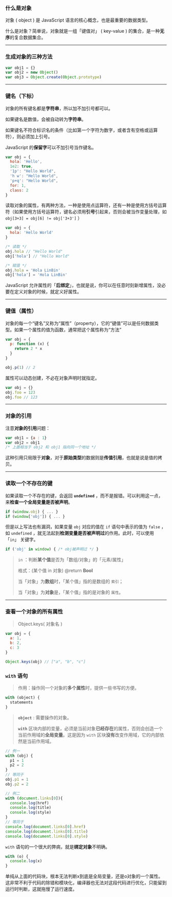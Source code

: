 ### 什么是对象

对象 ( object ) 是 JavaScript 语言的核心概念，也是最重要的数据类型。

什么是对象？简单说，对象就是一组「键值对」 ( key-value ) 的集合，是一种**无序**的复合数据集合。

---

### 生成对象的三种方法

```javascript
var obj1 = {}
var obj2 = new Object()
var obj3 = Object.create(Object.prototype)
```

---

### 键名（下标）

对象的所有键名都是**字符串**，所以加不加引号都可以。

如果键名是数值，会被自动转为**字符串**。

如果键名不符合标识名的条件（比如第一个字符为数字，或者含有空格或运算符），则必须加上引号。

JavaScript 的**保留字**可以不加引号当作键名。

```javascript
var obj = {
  hola: 'Hello',
  1e2: true,
  '1p': "Hello World",
  'h w': "Hello World",
  'p+q': "Hello World",
  for: 1,
  class: 2
}
```

读取对象的属性，有两种方法，一种是使用点运算符，还有一种是使用方括号运算符（如果使用方括号运算符，键名必须用**引号**引起来，否则会被当作变量处理，如 `obj[3+3] = obj[6] != obj['3+3']` ）

```javascript
var obj = {
  hola: 'Hello World'
}

/* 读取 */
obj.hola // "Hello World"
obj['hola'] // "Hello World"

/* 赋值 */
obj.hola = 'Hola LinBin'
obj['hola'] = 'Hola LinBin'
```

JavaScript 允许属性的「**后绑定**」，也就是说，你可以在任意时刻新增属性，没必要在定义对象的时候，就定义好属性。

---

### 键值（属性）

对象的每一个“键名”又称为“属性”（property），它的“键值”可以是任何数据类型。如果一个属性的值为函数，通常把这个属性称为“方法”

```javascript
var obj = {
  p: function (x) {
    return 2 * x
  }
}

obj.p(1) // 2
```

属性可以动态创建，不必在对象声明时就指定。

```javascript
var obj = {}
obj.foo = 123
obj.foo // 123
```

---

### 对象的引用

注意**对象的引用**问题：

```javascript
var obj1 = {a : 1}
var obj2 = obj1
/* 上面相当于 obj2 和 obj1 指向同一个地址 */
```

这种引用只局限于**对象**，对于**原始类型**的数据则是**传值引用**，也就是说是值的拷贝。

---

### 读取一个不存在的键

如果读取一个不存在的键，会返回 **`undefined`** ，而不是报错。可以利用这一点，来**检查一个全局变量是否被声明**。

```javascript
if (window.obj) { ... }
if (window['obj']) { ... }
```

但是以上写法也有漏洞，如果变量 `obj` 对应的值在 `if` 语句中表示的值为 `false` ，如 `undefined` ，就无法起到**检测变量是否被声明过**的作用。此时，可以使用 「`in`」 关键字。

```javascript
if ('obj' in window) { /* obj被声明过 */ }
```

> `in` ：判断**某个值**是否为「数组/对象」的「元素/属性」
> 
> 格式：(某个值 in 对象) @return **Bool**
> 
> 当「对象」为**数组**时，「某个值」指的是数组的 `索引`；
> 
> 当「对象」为**对象**是，「某个值」指的是对象的 `属性`。

---

### 查看一个对象的所有属性

> Object.keys( 对象名 )

```javascript
var obj = {
  a: 1,
  b: 2,
  c: 3
}

Object.keys(obj) // ["a", "b", "c"]
```

### `with` 语句

> 作用：操作同一个对象的**多个属性**时，提供一些书写的方便。

```javascript
with (object) {
  statements
}
```

> **`object`** : 需要操作的对象。
> 
> **`with`** 区块内部的变量，必须是当前对象**已经存在**的属性，否则会创造一个当前作用域的**全局变量**。这是因为 `with` 区块**没有**改变作用域，它的内部依然是当前作用域。

```javascript
// 例一
with (obj) {
  p1 = 1
  p2 = 2
}
// 等同于
obj.p1 = 1
obj.p2 = 2

// 例二
with (document.links[0]){
  console.log(href)
  console.log(title)
  console.log(style)
}
// 等同于
console.log(document.links[0].href)
console.log(document.links[0].title)
console.log(document.links[0].style)
```

`with` 语句的一个很大的弊病，就是**绑定对象**不明确。

```javascript
with (o) {
  console.log(x)
}
```

单纯从上面的代码块，根本无法判断x到底是全局变量，还是o对象的一个属性。这非常不利于代码的除错和模块化，编译器也无法对这段代码进行优化，只能留到运行时判断，这就拖慢了运行速度。